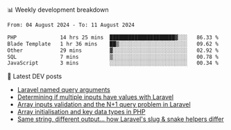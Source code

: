 📊 Weekly development breakdown
<!--START_SECTION:waka-->

```txt
From: 04 August 2024 - To: 11 August 2024

PHP              14 hrs 25 mins  █████████████████████▓░░░   86.33 %
Blade Template   1 hr 36 mins    ██▒░░░░░░░░░░░░░░░░░░░░░░   09.62 %
Other            29 mins         ▓░░░░░░░░░░░░░░░░░░░░░░░░   02.92 %
SQL              7 mins          ▒░░░░░░░░░░░░░░░░░░░░░░░░   00.78 %
JavaScript       3 mins          ░░░░░░░░░░░░░░░░░░░░░░░░░   00.34 %
```

<!--END_SECTION:waka-->

📕 Latest DEV posts
<!-- BLOG-POST-LIST:START -->
- [Laravel named query arguments](https://dev.to/michaelvickersuk/laravel-named-query-arguments-28kd)
- [Determining if multiple inputs have values with Laravel](https://dev.to/michaelvickersuk/determining-if-multiple-inputs-have-values-with-laravel-km6)
- [Array inputs validation and the N+1 query problem in Laravel](https://dev.to/michaelvickersuk/array-inputs-validation-and-the-n1-query-problem-in-laravel-2agb)
- [Array initialisation and key data types in PHP](https://dev.to/michaelvickersuk/array-initialisation-and-key-data-types-in-php-1e5b)
- [Same string, different output... how Laravel&#39;s slug &amp; snake helpers differ](https://dev.to/michaelvickersuk/same-string-different-output-how-laravels-slug-snake-helpers-differ-1ccj)
<!-- BLOG-POST-LIST:END -->
